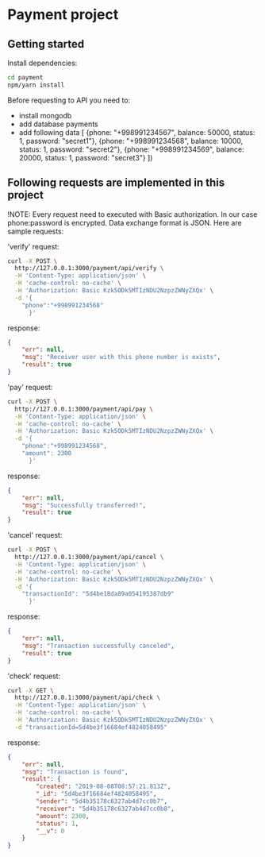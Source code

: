 # Payment project

## Getting started

Install dependencies:

```bash
cd payment
npm/yarn install
```

Before requesting to API you need to:
- install mongodb
- add database payments
- add following data
  	[
	 {phone: "+998991234567", balance: 50000, status: 1, password: "secret1"}, 
	 {phone: "+998991234568", balance: 10000, status: 1, password: "secret2"}, 
	 {phone: "+998991234569", balance: 20000, status: 1, password: "secret3"} 
 	])

## Following requests are implemented in this project

!NOTE: Every request need to executed with Basic authorization. In our case phone:password is encrypted.
Data exchange format is JSON. Here are sample requests:

'verify' request:

```bash
curl -X POST \
  http://127.0.0.1:3000/payment/api/verify \
  -H 'Content-Type: application/json' \
  -H 'cache-control: no-cache' \
  -H 'Authorization: Basic Kzk5ODk5MTIzNDU2NzpzZWNyZXQx' \
  -d '{
	"phone":"+998991234568"
      }'
```

response:

```json
{
    "err": null,
    "msg": "Receiver user with this phone number is exists",
    "result": true
}
```

'pay' request:

```bash
curl -X POST \
  http://127.0.0.1:3000/payment/api/pay \
  -H 'Content-Type: application/json' \
  -H 'cache-control: no-cache' \
  -H 'Authorization: Basic Kzk5ODk5MTIzNDU2NzpzZWNyZXQx' \
  -d '{
	"phone":"+998991234568",
	"amount": 2300
      }'
```

response:

```json
{
    "err": null,
    "msg": "Successfully transferred!",
    "result": true
}
```

'cancel' request:

```bash
curl -X POST \
  http://127.0.0.1:3000/payment/api/cancel \
  -H 'Content-Type: application/json' \
  -H 'cache-control: no-cache' \
  -H 'Authorization: Basic Kzk5ODk5MTIzNDU2NzpzZWNyZXQx' \
  -d '{
	"transactionId": "5d4be18da89a054195387db9"
      }'
```

response:

```json
{
    "err": null,
    "msg": "Transaction successfully canceled",
    "result": true
}
```


'check' request:

```bash
curl -X GET \
  http://127.0.0.1:3000/payment/api/check \
  -H 'Content-Type: application/json' \
  -H 'cache-control: no-cache' \
  -H 'Authorization: Basic Kzk5ODk5MTIzNDU2NzpzZWNyZXQx' \
  -d "transactionId=5d4be3f16684ef4824058495"
```

response:

```json
{
    "err": null,
    "msg": "Transaction is found",
    "result": {
        "created": "2019-08-08T08:57:21.813Z",
        "_id": "5d4be3f16684ef4824058495",
        "sender": "5d4b35178c6327ab4d7cc0b7",
        "receiver": "5d4b35178c6327ab4d7cc0b8",
        "amount": 2300,
        "status": 1,
        "__v": 0
    }
}
```


